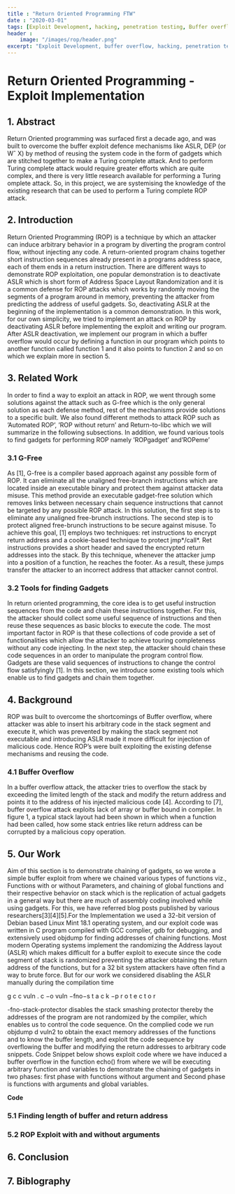 ```yaml
---
title : "Return Oriented Programming FTW"
date : "2020-03-01"
tags: [Exploit Development, hacking, penetration testing, Buffer overflow]
header :
	image: "/images/rop/header.png"
excerpt: "Exploit Development, buffer overflow, hacking, penetration testing"
---
```


# **Return Oriented Programming - Exploit Implementation**

## 1. Abstract 

Return Oriented programming was surfaced first a decade ago, and was built to overcome the buffer exploit defence mechanisms like ASLR, DEP (or Wˆ X) by method of reusing the system code in the form of gadgets which are stitched together to make a Turing complete attack. And to perform Turing complete attack would require greater efforts which are quite complex, and there is very little research available for performing a Turing omplete attack. So, in this project, we are systemising the knowledge of the existing research that can be used to perform a Turing complete ROP attack.

## 2. Introduction 

Return Oriented Programming (ROP) is a technique by which an attacker can induce arbitrary behavior in a program by diverting the program control flow, without injecting any code. A return-oriented program chains together short instruction sequences already present in a programs address space, each of them ends in a return instruction. There are different ways to demonstrate ROP exploitation, one popular demonstration is to deactivate ASLR which is short form of Address Space Layout Randomization and it is a common defense for ROP attacks which works by randomly moving the segments of a program around in memory, preventing the attacker from predicting the address of useful gadgets. So, deactivating ASLR at the beginning of the implementation is a common demonstration. In this work, for our own simplicity, we tried to implement an attack on ROP by deactivating ASLR before implementing the exploit and writing our program. After ASLR deactivation, we implement our program in which a buffer overflow would occur by defining a function in our program which points to another function called function 1 and it also points to function 2 and so on which we explain more in section 5.

## 3. Related Work 

In order to find a way to exploit an attack in ROP, we went through some solutions against the attack such as G-free which is the only general solution as each defense method, rest of the mechanisms provide solutions to a specific built. We also found different methods to attack ROP such as ’Automated ROP’, ’ROP without return’ and Return-to-libc which we will summarize in the following subsections. In addition, we found various tools to find gadgets for performing ROP namely ’ROPgadget’ and’ROPeme’

### 3.1 G-Free

As [1], G-free is a compiler based approach against any possible form of ROP. It can eliminate all the unaligned free-branch instructions which are located inside an executable binary and protect them against attacker data misuse. This method provide an executable gadget-free solution which removes links between necessary chain sequence instructions that cannot be targeted by any possible ROP attack. In this solution, the first step is to eliminate any unaligned free-brunch instructions. The second step is to protect aligned free-brunch instructions to be secure against misuse. To achieve this goal, [1] employs two techniques: ret instructions to encrypt return address and a cookie-based technique to protect jmp*/call*. Ret instructions provides a short header and saved the encrypted return addresses into the stack. By this technique, whenever the attacker jump into a position of a function, he reaches the footer. As a result, these jumps transfer the attacker to an incorrect address that attacker cannot control.

### 3.2 Tools for finding Gadgets

In return oriented programming, the core idea is to get useful instruction sequences from the code and chain these instructions together. For this, the attacker should collect some useful sequence of instructions and then reuse these sequences as basic blocks to execute the code. The most important factor in ROP is that these collections of code provide a set of functionalities which allow the attacker to achieve touring completeness without any code injecting. In the next step, the attacker should chain these code sequences in an order to manipulate the program control flow.  Gadgets are these valid sequences of instructions to change the control flow satisfyingly [1]. In this section, we introduce some existing tools which enable us to find gadgets and chain them together.

## 4. Background 

ROP was built to overcome the shortcomings of Buffer overflow, where attacker was able to insert his arbitrary code in the stack segment and execute it, which was prevented by making the stack segment not executable and introducing ASLR made it more difficult for injection of malicious code. Hence ROP’s were built exploiting the existing defense mechanisms and reusing the code.

### 4.1 Buffer Overflow

In a buffer overflow attack, the attacker tries to overflow the stack by exceeding the limited length of the stack and modify the return address and points it to the address of his injected malicious code [4]. According to [7], buffer overflow attack exploits lack of array or buffer bound in compiler. In figure 1, a typical stack layout had been shown in which when a function had been called, how some stack entries like return address can be corrupted by a malicious copy operation.


## 5. Our Work 

Aim of this section is to demonstrate chaining of gadgets, so we wrote a simple buffer exploit from where we chained various types of functions viz., Functions with or without Parameters, and chaining of global functions and their respective behavior on stack which is the replication of actual gadgets in a general way but there are much of assembly coding involved while using gadgets. For this, we have referred blog posts published by various researchers[3][4][5].For the Implementation we used a 32-bit version of Debian based Linux Mint 18.1 operating system, and our exploit code was written in C program compiled with GCC complier, gdb for debugging, and extensively used objdump for finding addresses of chaining functions. Most modern Operating systems implement the randomizing the Address layout (ASLR) which makes difficult for a buffer exploit to execute since the code segment of stack is randomized preventing the attacker obtaining the return address of the functions, but for a 32 bit system attackers have often find a way to brute force. But for our work we considered disabling the ASLR manually
during the compilation time

g c c vuln . c −o vuln −fno−s t a c k −p r o t e c t o r

-fno-stack-protector disables the stack smashing protector thereby the addresses of the program are not randomized by the compiler, which enables us to control the code sequence. On the complied code we run objdump d vuln2 to obtain the exact memory addresses of the functions and to know the buffer length, and exploit the code sequence by overflowing the buffer and modifying the return addresses to arbitrary code snippets. Code Snippet below shows exploit code where we have induced a buffer overflow in the function echo() from where we will be executing arbitrary function and variables to demonstrate the chaining of gadgets in two phases: first phase with functions without argument and Second phase is functions with
arguments and global variables.

**Code**

### 5.1 Finding length of buffer and return address

### 5.2 ROP Exploit with and without arguments

## 6. Conclusion

## 7. Biblography 

